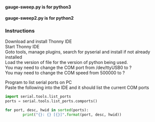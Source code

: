 #### gauge-sweep.py is for python3
#### gauge-sweep2.py is for python2

### Instructions
Download and install Thonny IDE
<br>Start Thonny IDE
<br>Goto tools, manage plugins, search for pyserial and install if not already installed
<br>Load the version of file for the version of python being used.
<br>You may need to change the COM port from /dev/ttyUSB0 to ?
<br>You may need to change the COM speed from 500000 to ?

Program to list serial ports on PC
<br>Paste the following into the IDE and it should list the current COM ports

```python
import serial.tools.list_ports
ports = serial.tools.list_ports.comports()

for port, desc, hwid in sorted(ports):
        print("{}: {} [{}]".format(port, desc, hwid))
```
